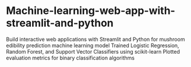 # Machine-learning-web-app-with-streamlit-and-python
Build interactive web applications with Streamlit and Python for mushroom edibility prediction machine learning model
Trained Logistic Regression, Random Forest, and Support Vector Classifiers using scikit-learn
Plotted evaluation metrics for binary classification algorithms

